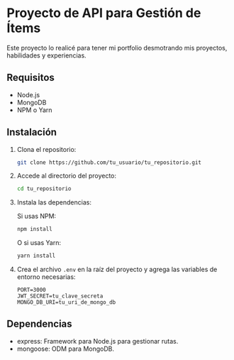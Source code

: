 # Proyecto de API para Gestión de Ítems

Este proyecto lo realicé para tener mi portfolio desmotrando mis proyectos, habilidades y experiencias.

## Requisitos

- Node.js
- MongoDB
- NPM o Yarn

## Instalación

1. Clona el repositorio:

    ```bash
    git clone https://github.com/tu_usuario/tu_repositorio.git
    ```

2. Accede al directorio del proyecto:

    ```bash
    cd tu_repositorio
    ```

3. Instala las dependencias:

    Si usas NPM:

    ```bash
    npm install
    ```

    O si usas Yarn:

    ```bash
    yarn install
    ```

4. Crea el archivo `.env` en la raíz del proyecto y agrega las variables de entorno necesarias:

    ```env
    PORT=3000
    JWT_SECRET=tu_clave_secreta
    MONGO_DB_URI=tu_uri_de_mongo_db
    ```
## Dependencias
- express: Framework para Node.js para gestionar rutas.
- mongoose: ODM para MongoDB.
